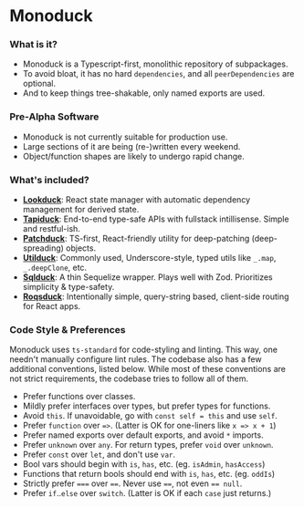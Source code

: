 # Monoduck

### What is it?

- Monoduck is a Typescript-first, monolithic repository of subpackages.
- To avoid bloat, it has no hard `dependencies`, and all `peerDependencies` are optional.
- And to keep things tree-shakable, only named exports are used.

### Pre-Alpha Software

- Monoduck is not currently suitable for production use.
- Large sections of it are being (re-)written every weekend.
- Object/function shapes are likely to undergo rapid change.

### What's included?

- [**Lookduck**](/src/lookduck/README.md): React state manager with automatic dependency management for derived state.
- [**Tapiduck**](/src/tapiduck/README.md): End-to-end type-safe APIs with fullstack intillisense. Simple and restful-ish.
- [**Patchduck**](/src/patchduck/README.md): TS-first, React-friendly utility for deep-patching (deep-spreading) objects.
- [**Utilduck**](/src/utilduck/README.md): Commonly used, Underscore-style, typed utils like `_.map`, `_.deepClone`, etc.
- [**Sqlduck**](/src/sqlduck/README.md): A thin Sequelize wrapper. Plays well with Zod. Prioritizes simplicity & type-safety.
- [**Roqsduck**](/src/roqsduck/README.md): Intentionally simple, query-string based, client-side routing for React apps.

### Code Style & Preferences

Monoduck uses `ts-standard` for code-styling and linting. This way, one needn't manually configure lint rules. The codebase also has a few additional conventions, listed below. While most of these conventions are not strict requirements, the codebase tries to follow all of them.

- Prefer functions over classes.
- Mildly prefer interfaces over types, but prefer types for functions.
- Avoid `this`. If unavoidable, go with `const self = this` and use `self`.
- Prefer `function` over `=>`. (Latter is OK for one-liners like `x => x + 1`)
- Prefer named exports over default exports, and avoid `*` imports.
- Prefer `unknown` over `any`. For return types, prefer `void` over `unknown`.
- Prefer `const` over `let`, and don't use `var`.
- Bool vars should begin with `is`, `has`, etc. (eg. `isAdmin`, `hasAccess`)
- Functions that return bools should end with `is`, `has`, etc. (eg. `oddIs`)
- Strictly prefer `===` over `==`. Never use `==`, not even `== null`.
- Prefer `if`..`else` over `switch`. (Latter is OK if each `case` just returns.)
